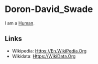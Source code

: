 # Doron-David_Swade

I am a [Human](40000001.md).

## Links

- Wikipedia: [Https://En.WikiPedia.Org](https://en.wikipedia.org/wiki/Doron_Swade)
- Wikidata: [Https://WikiData.Org](https://wikidata.org/wiki/Q5298190)

